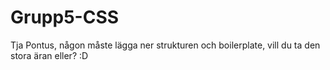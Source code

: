 # Grupp5-CSS

Tja Pontus, någon måste lägga ner strukturen och boilerplate, vill du ta den stora äran eller? :D
